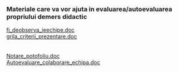 <html>
  <head>
    <title>DomnulTudor - EVALUARE PORTOFOLII</title>
    <link rel="stylesheet" href="static/style.css" type="text/css" />
    <meta http-equiv="Content-Type" content="text/html;charset=utf-8" />
  </head>
  <body>
    <div class="wiki" id="content_view" style="display: block;">
<h3 id="toc0"><a name="x--Materiale care va vor ajuta in evaluarea/autoevaluarea propriului demers didactic"></a>Materiale care va vor ajuta in evaluarea/autoevaluarea propriului demers didactic</h3>
 <a href="files/fi_deobserva_ieechipe.doc">fi_deobserva_ieechipe.doc</a><br />
<a href="files/grila_criterii_prezentare.doc">grila_criterii_prezentare.doc</a><br />
<br />
<br />
<a href="files/Notare_potofoliu.doc">Notare_potofoliu.doc</a><br />
<a href="files/Autoevaluare_colaborare_echipa.doc">Autoevaluare_colaborare_echipa.doc</a>
    </div>
  </body>
</html>